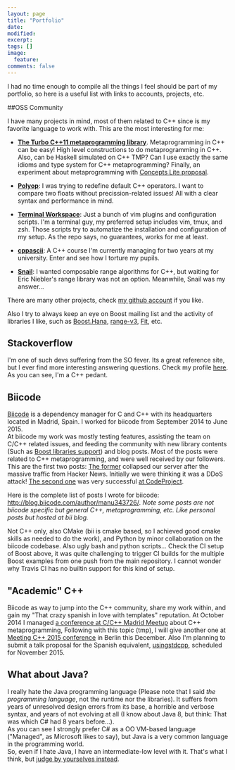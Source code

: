 ```yaml
---
layout: page
title: "Portfolio"
date: 
modified:
excerpt:
tags: []
image:
  feature:
comments: false
---
```


I had no time enough to compile all the things I feel should be part of my portfolio, so here is a useful list
with links to accounts, projects, etc.

##OSS Community

I have many projects in mind, most of them related to C++ since is my favorite language to work with. This are the most interesting for me:

 - [**The Turbo C++11 metaprogramming library**](https://github.com/Manu343726/Turbo). Metaprogramming in C++ can be easy! High level constructions to do metaprogramming in C++. Also, can be Haskell simulated on C++ TMP? Can I use exactly the same idioms and type system for C++ metaprogramming? Finally, an experiment about metaprogramming with [Concepts Lite proposal](http://concepts.axiomatics.org/~ans/).

 - [**Polyop**](https://github.com/Manu343726/Polyop): I was trying to redefine default C++ operators. I want to compare two floats without precission-related issues! All with a clear syntax and performance in mind.

 - [**Terminal Workspace**](https://github.com/Manu343726/TerminalWorkspace): Just a bunch of vim plugins and configuration scripts. I'm a terminal guy, my preferred setup includes vim, tmux, and zsh. Those scripts try to automatize the installation and configuration of my setup. As the repo says, no guarantees, works for me at least.

 - [**cppascii**](https://github.com/Manu343726/cppascii): A C++ course I'm currently managing for two years at my university. Enter and see how I torture my pupils.

 - [**Snail**](https://www.reddit.com/r/cpp/comments/2unezc/snail_continuationready_algorithms_from_stl/): I wanted composable range algorithms for C++, but waiting for Eric Niebler's range library was not an option. Meanwhile, Snail was my answer...

There are many other projects, check [my github account](https://github.com/Manu343726) if you like.

Also I try to always keep an eye on Boost mailing list and the activity of libraries I like, such as [Boost.Hana](https:///github.com/ldionne/hana), [range-v3](https://github.com/ericniebler/range-v3), [Fit](https://github.com/pfultz2/fit), etc.

## Stackoverflow <!-- ![](http://cdn.sstatic.net/stackexchange/img/logos/so/so-icon.png) -->

I'm one of such devs suffering from the SO fever. Its a great reference site, but I ever find more interesting answering questions. Check my profile [here](http://stackoverflow.com/users/1609356/manu343726). As you can see, I'm a C++ pedant.

## Biicode <!-- ![]({{ site.url }}/images/biicode-logo.jpg) -->

[Biicode](https://www.biicode.com/) is a dependency manager for C and C++ with its headquarters located in Madrid, Spain. I worked for biicode from September 2014 to June 2015.  
At biicode my work was mostly testing features, assisting the team on C/C++ related issues, and feeding the community with new library contents (Such as [Boost libraries support](https://github.com/biicode/boost)) and blog posts. 
Most of the posts were related to C++ metaprogramming, and were well received by our followers. This are the first two posts: [The former](http://blog.biicode.com/template-metaprogramming-with-modern-cpp-introduction/) collapsed our server after the massive traffic from Hacker News. Initially we were thinking it was a DDoS attack! [The second one](http://blog.biicode.com/template-metaprogramming-cpp-ii/) was very successful [at CodeProject](http://www.codeproject.com/Articles/826229/Template-Metaprogramming-with-Modern-Cplusplus-tem).

Here is the complete list of posts I wrote for biicode: http://blog.biicode.com/author/manu343726/. *Note some posts are not biicode specific but general C++, metaprogramming, etc. Like personal posts but hosted at bii blog.*

Not C++ only, also CMake (bii is cmake based, so I achieved good cmake skills as needed to do the work), and Python by minor collaboration on the biicode codebase. 
Also ugly bash and python scripts... Check the CI setup of Boost above, it was quite challenging to trigger CI builds for the multiple Boost examples from one push from the main repository. I cannot wonder why Travis CI has no builtin support for this kind of setup. 

## "Academic" C++

Biicode as way to jump into the C++ community, share my work within, and gain my "That crazy spanish in love with templates" reputation.
At October 2014 I managed [a conference at C/C++ Madrid Meetup](http://www.meetup.com/es/Madrid-C-Cpp/events/205900412/) about C++ metaprogramming, Following with this topic (tmp), I will give another one at [Meeting C++ 2015 conference](https://meetingcpp.com/index.php/tv15/items/4.html) in Berlin this December. Also I'm planning to submit a talk proposal for the Spanish equivalent, [usingstdcpp](http://usingstdcpp.org/using-stdcpp-2015/), scheduled for November 2015.

## What about Java?

I really hate the Java programming language (Please note that I said *the programming language*, not the runtime nor the libraries). It suffers from years of unresolved design errors from its base, a horrible and verbose syntax, and years of not evolving at all (I know about Java 8, but think: That was which C# had 8 years before...).   
As you can see I strongly prefer C# as a OO VM-based language ("Managed", as Microsoft likes to say), but Java is a very common language in the programming world.  
So, even if I hate Java, I have an intermediate-low level with it. That's what I think, but [judge by yourselves instead](https://github.com/Manu343726/WALLE).